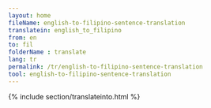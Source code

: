 ```yaml
---
layout: home
fileName: english-to-filipino-sentence-translation
translatein: english_to_filipino
from: en
to: fil
folderName : translate
lang: tr
permalink: /tr/english-to-filipino-sentence-translation
tool: english-to-filipino-sentence-translation
---
```

{% include section/translateinto.html %}